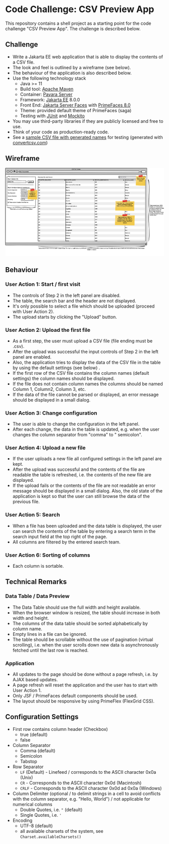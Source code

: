 # Code Challenge: CSV Preview App

This repository contains a shell project as a starting point for the code challenge "CSV Preview App". The challenge is
described below.

## Challenge

* Write a Jakarta EE web application that is able to display the contents of a CSV file.
* The look and feel is outlined by a wireframe (see below).
* The behaviour of the application is also described below.
* Use the following technology stack
    * Java >= 11
    * Build tool: [Apache Maven](https://maven.apache.org.)
    * Container: [Payara Server](https://www.payara.fish)
    * Framework: [Jakarta EE](https://jakarta.ee) 8.0.0
    * Front End: [Jakarta Server Faces](https://jakarta.ee/specifications/faces/)
      with [PrimeFaces 8.0](https://www.primefaces.org)
    * Theme: provided default theme of PrimeFaces (saga)
    * Testing with [JUnit](https://junit.org/junit5/) and [Mockito](https://site.mockito.org)
* You may use third-party libraries if they are publicly licensed and free to use.
* Think of your code as production-ready code.
* See a [sample CSV file with generated names](doc/names.csv) for testing (generated
  with [convertcsv.com](https://www.convertcsv.com/generate-test-data.htm))

## Wireframe

![Wireframe](doc/wireframe.png)

## Behaviour

### User Action 1: Start / first visit

* The controls of Step 2 in the left panel are disabled.
* The table, the search bar and the header are not displayed.
* It's only possible to select a file which should be uploaded (proceed with User Action 2).
* The upload starts by clicking the "Upload" button.

### User Action 2: Upload the first file

* As a first step, the user must upload a CSV file (file ending must be .csv).
* After the upload was successful the input controls of Step 2 in the left panel are enabled.
* Also, the application tries to display the data of the CSV file in the table by using the default settings (see below)
  .
* If the first row of the CSV file contains the column names (default settings) the column names should be displayed.
* If the file does not contain column names the columns should be named Column 1, Column2, Column 3, etc.
* If the data of the file cannot be parsed or displayed, an error message should be displayed in a small dialog.

### User Action 3: Change configuration

* The user is able to change the configuration in the left panel.
* After each change, the data in the table is updated, e.g. when the user changes the column separator from "comma" to "
  semicolon".

### User Action 4: Upload a new file

* If the user uploads a new file all configured settings in the left panel are kept.
* After the upload was successful and the contents of the file are readable the table is refreshed, i.e. the contents of
  the new file are displayed.
* If the upload fails or the contents of the file are not readable an error message should be displayed in a small
  dialog. Also, the old state of the application is kept so that the user can still browse the data of the previous
  file.

### User Action 5: Search

* When a file has been uploaded and the data table is displayed, the user can search the contents of the table by
  entering a search term in the search input field at the top right of the page.
* All columns are filtered by the entered search team.

### User Action 6: Sorting of columns

* Each column is sortable.

## Technical Remarks

### Data Table / Data Preview

* The Data Table should use the full width and height available.
* When the browser window is resized, the table should increase in both width and height.
* The columns of the data table should be sorted alphabetically by column name.
* Empty lines in a file can be ignored.
* The table should be scrollable without the use of pagination (virtual scrolling), i.e. when the user scrolls down new
  data is asynchronously fetched until the last row is reached.

### Application

* All updates to the page should be done without a page refresh, i.e. by AJAX based updates.
* A page refresh will reset the application and the user has to start with User Action 1.
* Only JSF / PrimeFaces default components should be used.
* The layout should be responsive by using PrimeFlex (FlexGrid CSS).

## Configuration Settings

* First row contains column header (Checkbox)
    * true (default)
    * false
* Column Separator
    * Comma (default)
    * Semicolon
    * Tabstop
* Row Separator
    * `LF` (Default) - Linefeed / corresponds to the ASCII character 0x0a (Unix)
    * `CR` - Corresponds to the ASCII character 0x0d (Macintosh)
    * `CRLF` - Corresponds to the ASCII character 0x0d ad 0x0a (Windows)
* Column Delimiter (optional / to delimit strings in a cell to avoid conflicts with the column separator, e.g. "Hello,
  World") / not applicable for numerical columns
    * Double Quotes, i.e. `"` (default)
    * Single Quotes, i.e. `'`
* Encoding
  * UTF-8 (default)
  * all available charsets of the system, see `Charset.availableCharsets()`